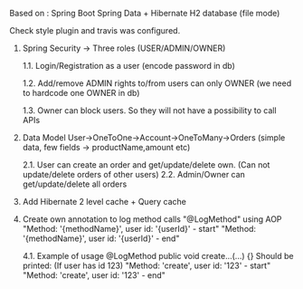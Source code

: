 Based on : Spring Boot Spring Data + Hibernate H2 database (file mode) 

Check style plugin and travis was configured.

1. Spring Security -> Three roles (USER/ADMIN/OWNER) 

	1.1. Login/Registration as a user (encode password in db) 
	
	1.2. Add/remove ADMIN rights to/from users can only OWNER (we need to hardcode one OWNER in db) 
	
	1.3. Owner can block users. So they will not have a possibility to call APIs 

2. Data Model User->OneToOne->Account->OneToMany->Orders (simple data, few fields -> productName,amount etc) 
	
	2.1. User can create an order and get/update/delete own. (Can not update/delete orders of other users) 
	2.2. Admin/Owner can get/update/delete all orders 

3. Add Hibernate 2 level cache + Query cache 

4. Create own annotation to log method calls "@LogMethod" using AOP "Method: '{methodName}', user id: '{userId}' - start" "Method: '{methodName}', user id: '{userId}' - end" 
	
	4.1. Example of usage @LogMethod public void create...(...) {} Should be printed: (If user has id 123) "Method: 'create', user id: '123' - start" "Method: 'create', user id: '123' - end"

